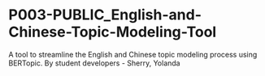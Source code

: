 # P003-PUBLIC_English-and-Chinese-Topic-Modeling-Tool
A tool to streamline the English and Chinese topic modeling process using BERTopic. By student developers - Sherry, Yolanda
